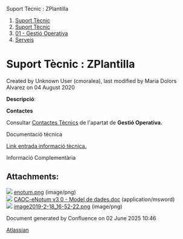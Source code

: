 Suport Tècnic : ZPlantilla  

1.  [Suport Tècnic](index.md)
2.  [Suport Tècnic](13893782.md)
3.  [01 - Gestió Operativa](26313391.md)
4.  [Serveis](Serveis_26313394.md)

Suport Tècnic : ZPlantilla
==========================

Created by Unknown User (cmoralea), last modified by Maria Dolors Alvarez on 04 August 2020

  

**Descripció**:

**Contactes**

Consultar [Contactes Tècnics](https://intranet.aoc.cat/pages/viewpage.action?pageId=28704779#tab-Responsables+Servei+T%C3%A8cnic) de l'apartat de **Gestió Operativa.**

Documentació tècnica

[Link entrada informació tècnica.](30869177.md)

  

  
  

  

  

  

Informació Complementària

Attachments:
------------

![](images/icons/bullet_blue.gif) [enotum.png](attachments/26313507/26317255.png) (image/png)  
![](images/icons/bullet_blue.gif) [CAOC-eNotum v3 0 - Model de dades.doc](attachments/26313507/26317253.doc) (application/msword)  
![](images/icons/bullet_blue.gif) [image2019-2-18\_16-52-22.png](attachments/26313507/26317263.png) (image/png)  

Document generated by Confluence on 02 June 2025 10:46

[Atlassian](http://www.atlassian.com/)